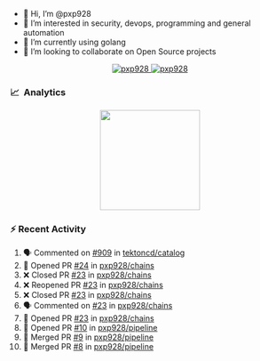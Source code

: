 - 👋  Hi, I’m @pxp928
- 👀  I’m interested in security, devops, programming and general automation
- 🌱  I’m currently using golang
- 💞️  I’m looking to collaborate on Open Source projects

<p align="center">
  <a href="https://linkedin.com/in/pxp928" target="blank">
    <img src="https://img.shields.io/badge/linkedin-%230077B5.svg?&style=for-the-badge&logo=linkedin&logoColor=white" alt="pxp928" />
  </a>
  <a href="https://twitter.com/pxp928" target="blank">
    <img src="https://img.shields.io/badge/Twitter-1DA1F2?style=for-the-badge&logo=twitter&logoColor=white" alt="pxp928" />
  </a>
</p>

### 📈 &nbsp;Analytics

<p align="center">
  <a href="https://github.com/pxp928">
    <img height="180em" src="https://github-readme-stats-eight-theta.vercel.app/api?username=pxp928&show_icons=true&theme=radical&include_all_commits=true&count_private=true&line_height=26"/>
    <!---
    <img height="180em" src="https://github-readme-stats-eight-theta.vercel.app/api/top-langs/?username=pxp928&layout=compact&theme=radical&line_height=26"/>
    --->
  </a>
</p>

### :zap: Recent Activity

<!--START_SECTION:activity-->
1. 🗣 Commented on [#909](https://github.com/tektoncd/catalog/issues/909) in [tektoncd/catalog](https://github.com/tektoncd/catalog)
2. 💪 Opened PR [#24](https://github.com/pxp928/chains/pull/24) in [pxp928/chains](https://github.com/pxp928/chains)
3. ❌ Closed PR [#23](https://github.com/pxp928/chains/pull/23) in [pxp928/chains](https://github.com/pxp928/chains)
4. ❌ Reopened PR [#23](https://github.com/pxp928/chains/pull/23) in [pxp928/chains](https://github.com/pxp928/chains)
5. ❌ Closed PR [#23](https://github.com/pxp928/chains/pull/23) in [pxp928/chains](https://github.com/pxp928/chains)
6. 🗣 Commented on [#23](https://github.com/pxp928/chains/issues/23) in [pxp928/chains](https://github.com/pxp928/chains)
7. 💪 Opened PR [#23](https://github.com/pxp928/chains/pull/23) in [pxp928/chains](https://github.com/pxp928/chains)
8. 💪 Opened PR [#10](https://github.com/pxp928/pipeline/pull/10) in [pxp928/pipeline](https://github.com/pxp928/pipeline)
9. 🎉 Merged PR [#9](https://github.com/pxp928/pipeline/pull/9) in [pxp928/pipeline](https://github.com/pxp928/pipeline)
10. 🎉 Merged PR [#8](https://github.com/pxp928/pipeline/pull/8) in [pxp928/pipeline](https://github.com/pxp928/pipeline)
<!--END_SECTION:activity-->

<!---
pxp928/pxp928 is a ✨ special ✨ repository because its `README.md` (this file) appears on your GitHub profile.
You can click the Preview link to take a look at your changes.
--->
